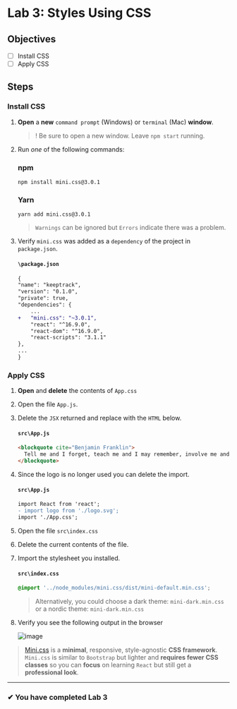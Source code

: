 # Lab 3: Styles Using CSS

## Objectives

- [ ] Install CSS
- [ ] Apply CSS

## Steps

### Install CSS

1.  **Open** a **new** `command prompt` (Windows) or `terminal` (Mac) **window**.
    > ! Be sure to open a new window. Leave `npm start` running.
2.  Run _one_ of the following commands:

    ### npm

    ```
    npm install mini.css@3.0.1
    ```

    ### Yarn

    ```
    yarn add mini.css@3.0.1
    ```

    > `Warnings` can be ignored but `Errors` indicate there was a problem.

3.  Verify `mini.css` was added as a `dependency` of the project in `package.json`.

    #### `\package.json`

    ```diff
    {
    "name": "keeptrack",
    "version": "0.1.0",
    "private": true,
    "dependencies": {
        ...
    +   "mini.css": "~3.0.1",
        "react": "^16.9.0",
        "react-dom": "^16.9.0",
        "react-scripts": "3.1.1"
    },
    ...
    }
    ```

### Apply CSS

1. **Open** and **delete** the contents of `App.css`
2. Open the file `App.js`.
3. Delete the `JSX` returned and replace with the `HTML` below.
   #### `src\App.js`
   ```html
   <blockquote cite="Benjamin Franklin">
     Tell me and I forget, teach me and I may remember, involve me and I learn.
   </blockquote>
   ```
4. Since the logo is no longer used you can delete the import.
   #### `src\App.js`
   ```diff
   import React from 'react';
   - import logo from './logo.svg';
   import './App.css';
   ```
5. Open the file `src\index.css`
6. Delete the current contents of the file.
7. Import the stylesheet you installed.
   #### `src\index.css`
   ```css
   @import '../node_modules/mini.css/dist/mini-default.min.css';
   ```
   > Alternatively, you could choose a dark theme: `mini-dark.min.css` or a nordic theme: `mini-dark.min.css`
8. Verify you see the following output in the browser

   ![image](https://user-images.githubusercontent.com/1474579/64926635-c2eb9f80-d7cd-11e9-8ff7-84660d706ff9.png)

> [Mini.css](https://minicss.org/) is a **minimal**, responsive, style-agnostic **CSS framework**. `Mini.css` is similar to `Bootstrap` but lighter and **requires fewer CSS classes** so you can **focus** on learning `React` but still get a **professional look**.

---

### &#10004; You have completed Lab 3
